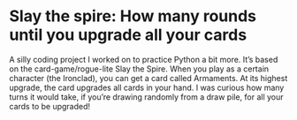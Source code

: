 # Slay the spire: How many rounds until you upgrade all your cards

A silly coding project I worked on to practice Python a bit more. It’s based on the card-game/rogue-lite Slay the Spire. When you play as a certain character (the Ironclad), you can get a card called Armaments. At its highest upgrade, the card upgrades all cards in your hand. I was curious how many turns it would take, if you’re drawing randomly from a draw pile, for all your cards to be upgraded!